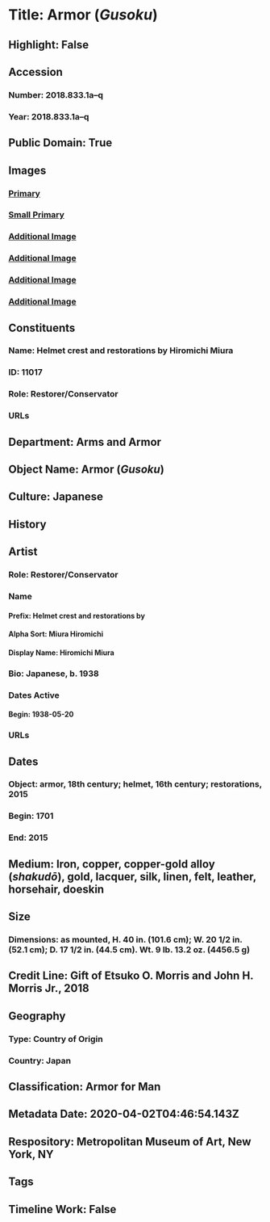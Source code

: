 # Title: Armor (<i>Gusoku</i>)
## Highlight: False
## Accession
### Number: 2018.833.1a–q
### Year: 2018.833.1a–q
## Public Domain: True
## Images
### [Primary](https://images.metmuseum.org/CRDImages/aa/original/LC-L_2015_44_4a_d-016.jpg)
### [Small Primary](https://images.metmuseum.org/CRDImages/aa/web-large/LC-L_2015_44_4a_d-016.jpg)
### [Additional Image](https://images.metmuseum.org/CRDImages/aa/original/LC-L_2015_44_4a_d-027.jpg)
### [Additional Image](https://images.metmuseum.org/CRDImages/aa/original/LC-L_2015_44_4a_d-038.jpg)
### [Additional Image](https://images.metmuseum.org/CRDImages/aa/original/LC-L_2015_44_4a_d-048.jpg)
### [Additional Image](https://images.metmuseum.org/CRDImages/aa/original/LC-L_2015_44_4a_d-050.jpg)
## Constituents
### Name: Helmet crest and restorations by Hiromichi Miura
### ID: 11017
### Role: Restorer/Conservator
### URLs
## Department: Arms and Armor
## Object Name: Armor (<i>Gusoku</i>)
## Culture: Japanese
## History
## Artist
### Role: Restorer/Conservator
### Name
#### Prefix: Helmet crest and restorations by
#### Alpha Sort: Miura Hiromichi
#### Display Name: Hiromichi Miura
### Bio: Japanese, b. 1938
### Dates Active
#### Begin: 1938-05-20
### URLs
## Dates
### Object: armor, 18th century; helmet, 16th century; restorations, 2015
### Begin: 1701
### End: 2015
## Medium: Iron, copper, copper-gold alloy (<i>shakudō</i>), gold, lacquer, silk, linen, felt, leather, horsehair, doeskin
## Size
### Dimensions: as mounted, H. 40 in. (101.6 cm); W. 20 1/2 in. (52.1 cm); D. 17 1/2 in. (44.5 cm). Wt. 9 lb. 13.2 oz. (4456.5 g)
## Credit Line: Gift of Etsuko O. Morris and John H. Morris Jr., 2018
## Geography
### Type: Country of Origin
### Country: Japan
## Classification: Armor for Man
## Metadata Date: 2020-04-02T04:46:54.143Z
## Respository: Metropolitan Museum of Art, New York, NY
## Tags
## Timeline Work: False